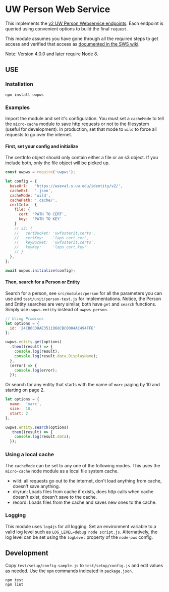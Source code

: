 # UW Person Web Service

This implements the [v2 UW Person Webservice endpoints](https://wiki.cac.washington.edu/display/pws/Person+Web+Service).  Each endpoint is queried using convenient options to build the final ``request``.

This module assumes you have gone through all the required steps to get access and verified that access as [documented in the SWS wiki](https://wiki.cac.washington.edu/display/pws/Person+Web+Service).

Note: Version 4.0.0 and later require Node 8.

## USE

### Installation

    npm install uwpws

### Examples

Import the module and set it's configuration.  You must set a ``cacheMode`` to tell the ``micro-cache`` module to save http requests or not to the filesystem (useful for development).  In production, set that mode to ``wild`` to force all requests to go over the internet.

#### First, set your config and initialize

The certInfo object should only contain either a file or an s3 object. If you include both, only the file object will be picked up.

```JavaScript
const uwpws = require('uwpws');

let config = {
  baseUrl:   'https://wseval.s.uw.edu/identity/v2/',
  cacheExt:  '.json',
  cacheMode: 'wild',
  cachePath: '.cache/',
  certInfo:  {
    file: {
      cert: 'PATH TO CERT',
      key:  'PATH TO KEY'
    }
    // s3: {
    //   certBucket: 'uwfosterit.certs',
    //   certKey:    'laps_cert.cer',
    //   keyBucket:  'uwfosterit.certs',
    //   keyKey:     'laps_cert.key'
    // }
  },
};

await uwpws.initialize(config);
```

#### Then, search for a Person or Entity
Search for a person, see ``src/modules/person`` for all the parameters you can use and ``test/unit/person-test.js`` for implementations. Notice, the Person and Entity searches are very similar, both have ``get`` and ``search`` functions.  Simply use ``uwpws.entity`` instead of ``uwpws.person``.

```JavaScript
// Using Promises
let options = {
  id: '24CB6CD8AE3511D68CBC0004AC494FFE'
};

uwpws.entity.get(options)
  .then((result) => {
    console.log(result);
    console.log(result.data.DisplayName);
  },
  (error) => {
    console.log(error);
  });
```

Or search for any entity that starts with the name of ``marc`` paging by 10 and starting on page 2.

```JavaScript
let options = {
  name:  'marc',
  size:  10,
  start: 2
};

uwpws.entity.search(options)
  .then((result) => {
    console.log(result.data);
  });
```

### Using a local cache

The ``cacheMode`` can be set to any one of the following modes.  This uses the ``micro-cache`` node module as a local file system cache.

- wild: all requests go out to the internet, don't load anything from cache, doesn't save anything.
- dryrun: Loads files from cache if exists, does http calls when cache doesn't exist, doesn't save to the cache.
- record: Loads files from the cache and saves new ones to the cache.

### Logging

This module uses `log4js` for all logging. Set an environment variable to a valid log level such as `LOG_LEVEL=debug node script.js`. Alternatively, the log level can be set using the `logLevel` property of the `node-pws` config.

## Development

Copy ``test/setup/config-sample.js`` to ``test/setup/config.js`` and edit values as needed. Use the ``npm`` commands indicated in ``package.json``.

    npm test
    npm lint
